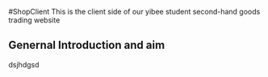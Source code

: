 #ShopClient
This is the client side of our yibee student second-hand goods trading website

## Genernal Introduction and aim
dsjhdgsd
